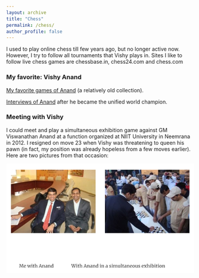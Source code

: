 ```yaml
---
layout: archive
title: "Chess"
permalink: /chess/
author_profile: false
---
```


I used to play online chess till few years ago, but no longer active now. However, I try to follow all tournaments that Vishy plays in. Sites I like to follow live chess games are chessbase.in, chess24.com and chess.com 

### My favorite: Vishy Anand

[My favorite games of Anand](http://www.chessgames.com/perl/chesscollection?cid=1008313) (a relatively old collection).

[Interviews of Anand](http://www.chessbase.com/newsdetail.asp?newsid=4204) after he became the unified world champion. 

### Meeting with Vishy

I could meet and play a simultaneous exhibition game against GM Viswanathan Anand at a function organized at NIIT University in Neemrana in 2012. I resigned on move 23 when Vishy was threatening to queen his pawn (in fact, my position was already hopeless from a few moves earlier). Here are two pictures from that occasion:     


![Meeting with Vishy](/chess_match.png)